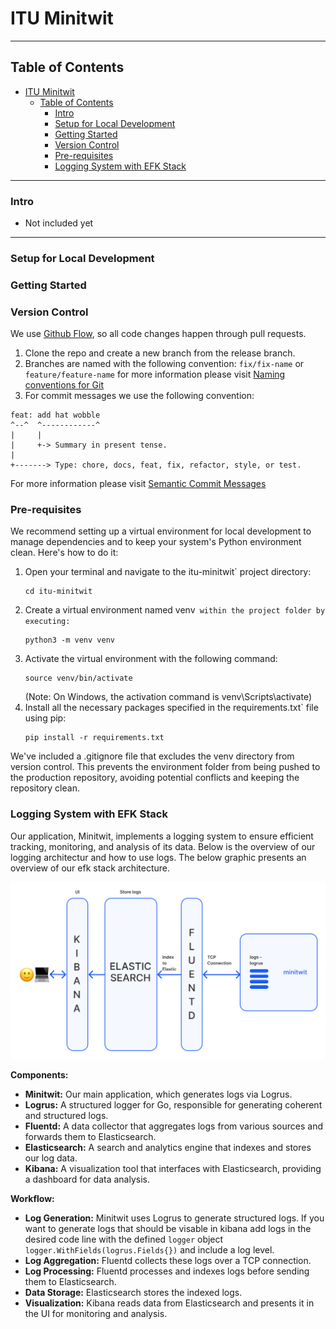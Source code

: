 # ITU Minitwit


---
## Table of Contents
- [ITU Minitwit](#itu-minitwit)
  - [Table of Contents](#table-of-contents)
    - [Intro](#intro)
    - [Setup for Local Development](#setup-for-local-development)
    - [Getting Started](#getting-started)
    - [Version Control](#version-control)
    - [Pre-requisites](#pre-requisites)
    - [Logging System with EFK Stack](#logging-system-with-efk-stack)

---
### Intro
- Not included yet

---
### Setup for Local Development

### Getting Started

### Version Control
We use [Github Flow]((https://docs.github.com/de)), so all code changes happen through pull requests.
1. Clone the repo and create a new branch from the release branch.
2. Branches are named with the following convention: `fix/fix-name` or `feature/feature-name` for
more information please visit [Naming conventions for Git](https://medium.com/@abhay.pixolo/naming-conventions-for-git-branches-a-cheatsheet-8549feca2534)
3. For commit messages we use the following convention:
```
feat: add hat wobble
^--^  ^------------^
|     |
|     +-> Summary in present tense.
|
+-------> Type: chore, docs, feat, fix, refactor, style, or test.
```
For more information please visit [Semantic Commit Messages](https://gist.github.com/joshbuchea/6f47e86d2510bce28f8e7f42ae84c716)

### Pre-requisites
We recommend setting up a virtual environment for local development to 
manage dependencies and to keep your system's Python environment clean. 
Here's how to do it:

1. Open your terminal and navigate to the itu-minitwit` project directory:
   ```
   cd itu-minitwit
   ```
2. Create a virtual environment named venv` within the project folder by executing:`
   ```
   python3 -m venv venv
   ```
3. Activate the virtual environment with the following command:
   ```
   source venv/bin/activate
   ```
   (Note: On Windows, the activation command is venv\Scripts\activate)
4. Install all the necessary packages specified in the requirements.txt` file using pip:
   ```
   pip install -r requirements.txt
   ```
    
We've included a .gitignore file that excludes the venv directory from version control. 
This prevents the environment folder from being pushed to the production repository, 
avoiding potential conflicts and keeping the repository clean.

### Logging System with EFK Stack

Our application, Minitwit, implements a logging system to ensure efficient tracking, monitoring, and analysis of its data. Below is the overview of our logging architectur and how to use logs. The below graphic presents an overview of our efk stack architecture.

![EFK Stack Architecture](images/EFKStack.png)

**Components:**
* **Minitwit:** Our main application, which generates logs via Logrus.
* **Logrus:** A structured logger for Go, responsible for generating coherent and structured logs.
* **Fluentd:** A data collector that aggregates logs from various sources and forwards them to Elasticsearch.
* **Elasticsearch:** A search and analytics engine that indexes and stores our log data.
* **Kibana:** A visualization tool that interfaces with Elasticsearch, providing a dashboard for data analysis.
  
**Workflow:**
* **Log Generation:** Minitwit uses Logrus to generate structured logs. If you want to generate logs that should be visable in kibana add logs in the desired code line with the defined `logger` object `logger.WithFields(logrus.Fields{})` and include a log level.
* **Log Aggregation:** Fluentd collects these logs over a TCP connection.
* **Log Processing:** Fluentd processes and indexes logs before sending them to Elasticsearch.
* **Data Storage:** Elasticsearch stores the indexed logs.
* **Visualization:** Kibana reads data from Elasticsearch and presents it in the UI for monitoring and analysis.




